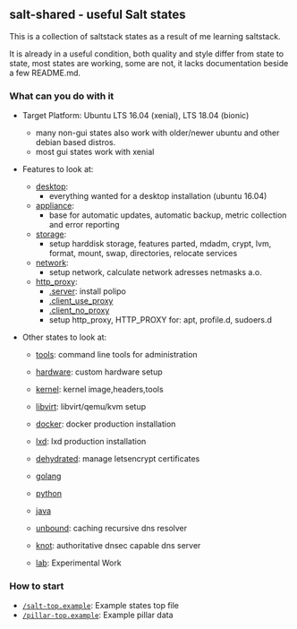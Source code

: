 ## salt-shared - useful Salt states

This is a collection of saltstack states
as a result of me learning saltstack.

It is already in a useful condition,
both quality and style differ from state to state,
most states are working, some are not,
it lacks documentation beside a few README.md.


### What can you do with it

* Target Platform: Ubuntu LTS 16.04 (xenial), LTS 18.04 (bionic)
    * many non-gui states also work with older/newer ubuntu and other debian based distros.
    * most gui states work with xenial
   
* Features to look at:
    * [desktop](desktop):
        * everything wanted for a desktop installation (ubuntu 16.04)
    * [appliance](appliance):
        * base for automatic updates, automatic backup, metric collection and error reporting
    * [storage](storage):
        * setup harddisk storage, features parted, mdadm, crypt, lvm, format, mount, swap, directories, relocate services
    * [network](network):
        * setup network, calculate network adresses netmasks a.o.
    * [http_proxy](http_proxy):
        * [.server](http_proxy/server.sls): install polipo
        * [.client_use_proxy](http_proxy/client_use_proxy.sls)
        * [.client_no_proxy](http_proxy/client_no_proxy.sls)
        * setup http_proxy, HTTP_PROXY for: apt, profile.d, sudoers.d
 
* Other states to look at:
    * [tools](tools): command line tools for administration
    * [hardware](hardware): custom hardware setup
    * [kernel](kernel): kernel image,headers,tools
    * [libvirt](libvirt): libvirt/qemu/kvm setup
    * [docker](docker): docker production installation
    * [lxd](lxd): lxd production installation
    * [dehydrated](dehydrated): manage letsencrypt certificates
    
    * [golang](golang)
    * [python](python)
    * [java](java)
    
    * [unbound](unbound): caching recursive dns resolver
    * [knot](knot): authoritative dnsec capable dns server

    * [lab](lab): Experimental Work

### How to start

 * [`/salt-top.example`](salt-top.example): Example states top file
 * [`/pillar-top.example`](pillar-top.example): Example pillar data
